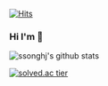 [![Hits](https://hits.seeyoufarm.com/api/count/incr/badge.svg?url=https%3A%2F%2Fgithub.com%2Fssonghj&count_bg=%23CF3DE7&title_bg=%2345BCE5&icon=gov-dot-uk.svg&icon_color=%23F4EEEE&title=hits&edge_flat=false)](https://hits.seeyoufarm.com)

### Hi I'm :strawberry:

![ssonghj's github stats](https://github-readme-stats.vercel.app/api?username=ssonghj&show_icons=true)

[![solved.ac tier](http://mazassumnida.wtf/api/generate_badge?boj=hyeonjin)](https://solved.ac/hyeonjin)
